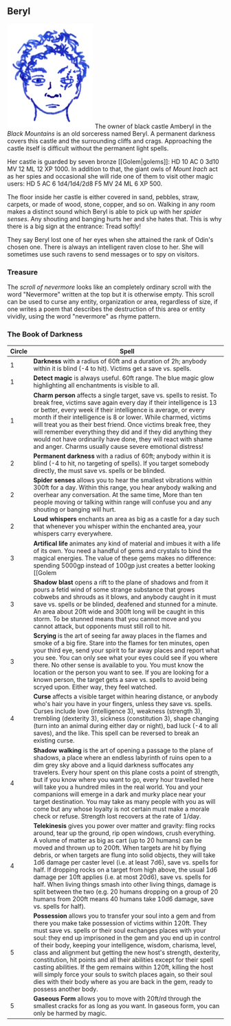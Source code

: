## Beryl

![Beryl](Beryl.jpeg)
The owner of black castle Amberyl in the *Black Mountains* is an old sorceress named Beryl. A permanent darkness covers this castle and the surrounding cliffs and crags. Approaching the castle itself is difficult without the permanent light spells.

Her castle is guarded by seven bronze [[Golem|golems]]:
HD 10 AC 0 3d10 MV 12 ML 12 XP 1000. In addition to that, the giant owls of *Mount Irach* act as her spies and occasional she will ride one of them to visit other magic users: HD 5 AC 6 1d4/1d4/2d8 F5 MV 24 ML 6 XP 500.

The floor inside her castle is either covered in sand, pebbles, straw, carpets, or made of wood, stone, copper, and so on. Walking in any room makes a distinct sound which Beryl is able to pick up with her *spider senses*. Any shouting and  banging hurts her and she hates that. This is why there is a big sign at the entrance: Tread softly!

They say Beryl lost one of her eyes when she attained the rank of Odin's chosen one. There is always an intelligent raven close to her. She will sometimes use such ravens to send messages or to spy on visitors.

### Treasure

The *scroll of nevermore* looks like an completely ordinary scroll with the word "Nevermore" written at the top but it is otherwise empty. This scroll can be used to curse any entity, organization or area, regardless of size, if one writes a poem that describes the destruction of this area or entity vividly, using the word "nevermore" as rhyme pattern.

### The Book of Darkness

| Circle | Spell |
|--------|-------|
| 1 |**Darkness** with a radius of 60ft and a duration of 2h; anybody within it is blind (-4 to hit). Victims get a save vs. spells. |
| 1 |**Detect magic** is always useful. 60ft range. The blue magic glow highlighting all enchantments is visible to all. |
| 1 |**Charm person** affects a single target, save vs. spells to resist. To break free, victims save again every day if their intelligence is 13 or better, every week if their intelligence is average, or every month if their intelligence is 8 or lower. While charmed, victims will treat you as their best friend. Once victims break free, they will remember everything they did and if they did anything they would not have ordinarily have done, they will react with shame and anger. Charms usually cause severe emotional distress! |
| 2 |**Permanent darkness** with a radius of 60ft; anybody within it is blind (-4 to hit, no targeting of spells). If you target somebody directly, the must save vs. spells or be blinded. |
| 2 |**Spider senses** allows you to hear the smallest vibrations within 300ft for a day. Within this range, you hear anybody walking and overhear any conversation. At the same time, More than ten people moving or talking within range will confuse you and any shouting or banging will hurt. |
| 2 |**Loud whispers** enchants an area as big as a castle for a day such that whenever you whisper within the enchanted area, your whispers carry everywhere. |
| 3 |**Artifical life** animates any kind of material and imbues it with a life of its own. You need a handful of gems and crystals to bind the magical energies. The value of these gems makes no difference: spending 5000gp instead of 100gp just creates a better looking [[Golem|golem]]. The HD of such a golem is limited by the material used and it is limited to its creator's level minus one. Such a creature needs no rest, no food, no water and no friends. It does not sicken nor will it ever die unless destroyed by violence. Golems do not speak and are a bit dim. They don't use interesting tactics, they can't cast spells and they don't use ranged weapons, but they will defend their creator at all costs, taking any blows aimed at them, if possible. Sadly, while most are loyal servants they still take a retainer slot. If their creator has more retainers than allowed by their charisma, the golems may malfunction and gain independence. |
| 3 |**Shadow blast** opens a rift to the plane of shadows and from it pours a fetid wind of some strange substance that grows cobwebs and shrouds as it blows, and anybody caught in it must save vs. spells or be blinded, deafened and stunned for a minute. An area about 20ft wide and 300ft long will be caught in this storm. To be stunned means that you cannot move and you cannot attack, but opponents must still roll to hit. |
| 3 |**Scrying** is the art of seeing far away places in the flames and smoke of a big fire. Stare into the flames for ten minutes, open your third eye, send your spirit to far away places and report what you see. You can only see what your eyes could see if you where there. No other sense is available to you. You must know the location or the person you want to see. If you are looking for a known person, the target gets a save vs. spells to avoid being scryed upon. Either way, they feel watched. |
| 4 |**Curse** affects a visible target within hearing distance, or anybody who's hair you have in your fingers, unless they save vs. spells. Curses include love (intelligence 3), weakness (strength 3), trembling (dexterity 3), sickness (constitution 3), shape changing (turn into an animal during either day or night), bad luck (-4 to all saves), and the like. This spell can be reversed to break an existing curse. |
| 4 |**Shadow walking** is the art of opening a passage to the plane of shadows, a place where an endless labyrinth of ruins open to a dim grey sky above and a liquid darkness suffocates any travelers. Every hour spent on this plane costs a point of strength, but if you know where you want to go, every hour travelled here will take you a hundred miles in the real world. You and your companions will emerge in a dark and murky place near your target destination. You may take as many people with you as will come but any whose loyalty is not certain must make a morale check or refuse. Strength lost recovers at the rate of 1/day. |
| 4 |**Telekinesis** gives you power over matter and gravity: fling rocks around, tear up the ground, rip open windows, crush everything. A volume of matter as big as cart (up to 20 humans) can be moved and thrown up to 200ft. When targets are hit by flying debris, or when targets are flung into solid objects, they will take 1d6 damage per caster level (i.e. at least 7d6), save vs. spells for half. If dropping rocks on a target from high above, the usual 1d6 damage per 10ft applies (i.e. at most 20d6), save vs. spells for half. When living things smash into other living things, damage is split between the two (e.g. 20 humans dropping on a group of 20 humans from 200ft means 40 humans take 10d6 damage, save vs. spells for half). |
| 5 |**Possession** allows you to transfer your soul into a gem and from there you make take possession of victims within 120ft.  They must save vs. spells or their soul exchanges places with your soul: they end up imprisoned in the gem and you end up in control of their body, keeping your intelligence, wisdom, charisma, level, class and alignment but getting the new host's strength, dexterity, constitution, hit points and all their abilities except for their spell casting abilities. If the gem remains within 120ft, killing the host will simply force your souls to switch places again, so their soul dies with their body where as you are back in the gem, ready to possess another body. |
| 5 |**Gaseous Form** allows you to move with 20ft/rd through the smallest cracks for as long as you want. In gaseous form, you can only be harmed by magic. |
